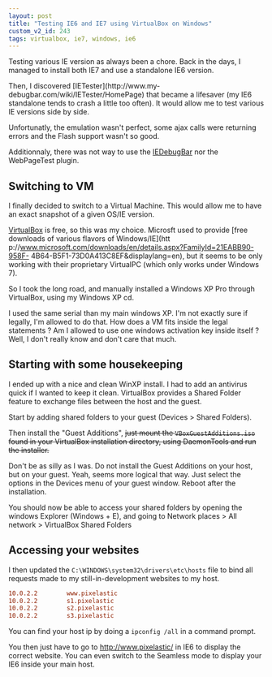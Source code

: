 ```yaml
---
layout: post
title: "Testing IE6 and IE7 using VirtualBox on Windows"
custom_v2_id: 243
tags: virtualbox, ie7, windows, ie6
---
```


Testing various IE version as always been a chore. Back in the days, I managed
to install both IE7 and use a standalone IE6 version.

Then, I discovered [IETester](http://www.my-
debugbar.com/wiki/IETester/HomePage) that became a lifesaver (my IE6
standalone tends to crash a little too often). It would allow me to test
various IE versions side by side.

Unfortunatly, the emulation wasn't perfect, some ajax calls were returning
errors and the Flash support wasn't so good.

Additionnaly, there was not way to use the
[IEDebugBar](http://www.debugbar.com/?langage=en) nor the WebPageTest plugin.

## Switching to VM

I finally decided to switch to a Virtual Machine. This would allow me to have
an exact snapshot of a given OS/IE version.

[VirtualBox](http://www.virtualbox.org/) is free, so this was my choice.
Microsft used to provide [free downloads of various flavors of Windows/IE](htt
p://www.microsoft.com/downloads/en/details.aspx?FamilyId=21EABB90-958F-
4B64-B5F1-73D0A413C8EF&displaylang=en), but it seems to be only working with
their proprietary VirtualPC (which only works under Windows 7).

So I took the long road, and manually installed a Windows XP Pro through
VirtualBox, using my Windows XP cd.

I used the same serial than my main windows XP. I'm not exactly sure if
legally, I'm allowed to do that. How does a VM fits inside the legal
statements ? Am I allowed to use one windows activation key inside itself ?
Well, I don't really know and don't care that much.

## Starting with some housekeeping

I ended up with a nice and clean WinXP install. I had to add an antivirus
quick if I wanted to keep it clean. VirtualBox provides a Shared Folder
feature to exchange files between the host and the guest.

Start by adding shared folders to your guest (Devices > Shared Folders).

Then install the "Guest Additions", <del>just mount the
`VBoxGuestAdditions.iso` found in your VirtualBox installation directory,
using DaemonTools and run the installer.</del>

Don't be as silly as I was. Do not install the Guest Additions on your host,
but on your guest. Yeah, seems more logical that way. Just select the options
in the Devices menu of your guest window. Reboot after the installation.

You should now be able to access your shared folders by opening the windows
Explorer (Windows + E), and going to Network places > All network > VirtualBox
Shared Folders

## Accessing your websites

I then updated the `C:\WINDOWS\system32\drivers\etc\hosts` file to bind all
requests made to my still-in-development websites to my host.


```ini
10.0.2.2        www.pixelastic
10.0.2.2        s1.pixelastic
10.0.2.2        s2.pixelastic
10.0.2.2        s3.pixelastic
```

You can find your host ip by doing a `ipconfig /all` in a command prompt.

You then just have to go to http://www.pixelastic/ in IE6 to display the
correct website. You can even switch to the Seamless mode to display your IE6
inside your main host.
